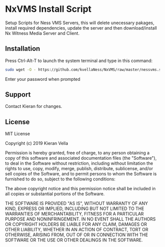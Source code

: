# NxVMS Install Script

Setup Scripts for Ness VMS Servers, this will delete unecessary pakages, install required dependencies, 
update the server and then download/install Nx Witness Media Server and Client.

## Installation

Press Ctrl-Alt-T to launch the system terminal and type in this command:

```bash
sudo wget -O - https://github.com/kvellaNess/NxVMS/raw/master/nessvms.sh | bash
```
Enter your password when prompted

## Support
Contact Kieran for changes.

## License
MIT License

Copyright (c) 2019 Kieran Vella

Permission is hereby granted, free of charge, to any person obtaining a copy
of this software and associated documentation files (the "Software"), to deal
in the Software without restriction, including without limitation the rights
to use, copy, modify, merge, publish, distribute, sublicense, and/or sell
copies of the Software, and to permit persons to whom the Software is
furnished to do so, subject to the following conditions:

The above copyright notice and this permission notice shall be included in all
copies or substantial portions of the Software.

THE SOFTWARE IS PROVIDED "AS IS", WITHOUT WARRANTY OF ANY KIND, EXPRESS OR
IMPLIED, INCLUDING BUT NOT LIMITED TO THE WARRANTIES OF MERCHANTABILITY,
FITNESS FOR A PARTICULAR PURPOSE AND NONINFRINGEMENT. IN NO EVENT SHALL THE
AUTHORS OR COPYRIGHT HOLDERS BE LIABLE FOR ANY CLAIM, DAMAGES OR OTHER
LIABILITY, WHETHER IN AN ACTION OF CONTRACT, TORT OR OTHERWISE, ARISING FROM,
OUT OF OR IN CONNECTION WITH THE SOFTWARE OR THE USE OR OTHER DEALINGS IN THE
SOFTWARE.
